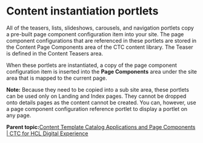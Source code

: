 # Content instantiation portlets

All of the teasers, lists, slideshows, carousels, and navigation portlets copy a pre-built page component configuration item into your site. The page component configurations that are referenced in these portlets are stored in the Content Page Components area of the CTC content library. The Teaser is defined in the Content Teasers area.

When these portlets are instantiated, a copy of the page component configuration item is inserted into the **Page Components** area under the site area that is mapped to the current page.

**Note:** Because they need to be copied into a sub site area, these portlets can be used only on Landing and Index pages. They cannot be dropped onto details pages as the content cannot be created. You can, however, use a page component configuration reference portlet to display a portlet on any page.

**Parent topic:**[Content Template Catalog Applications and Page Components \| CTC for HCL Digital Experience](../ctc/ctc_arch_portpal.md)

